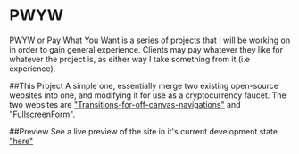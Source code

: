 # PWYW
PWYW or Pay What You Want is a series of projects that I will be working on in order to gain general experience. Clients may pay whatever they like for whatever the project is, as either way I take something from it (i.e experience). 

##This Project
A simple one, essentially merge two existing open-source websites into one, and modifying it for use as a cryptocurrency faucet. The two websites are ["Transitions-for-off-canvas-navigations"](http://tympanus.net/codrops/2013/08/28/transitions-for-off-canvas-navigations/) and ["FullscreenForm"](http://tympanus.net/Development/FullscreenForm/).

##Preview
See a live preview of the site in it's current development state ["here"](http://htmlpreview.github.io/?https://github.com/BurnBabyBurn71/PWYW_Faucet/blob/master/index.html)